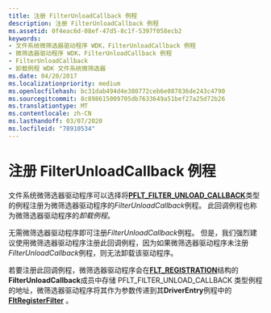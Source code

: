 ```yaml
---
title: 注册 FilterUnloadCallback 例程
description: 注册 FilterUnloadCallback 例程
ms.assetid: 0f4eac6d-08ef-47d5-8c1f-5397f058ecb2
keywords:
- 文件系统微筛选器驱动程序 WDK，FilterUnloadCallback 例程
- 微筛选器驱动程序 WDK，FilterUnloadCallback 例程
- FilterUnloadCallback
- 卸载例程 WDK 文件系统微筛选器
ms.date: 04/20/2017
ms.localizationpriority: medium
ms.openlocfilehash: bc31dab494d4e380772ceb6e087836de243c4790
ms.sourcegitcommit: 8c898615009705db7633649a51bef27a25d72b26
ms.translationtype: MT
ms.contentlocale: zh-CN
ms.lasthandoff: 03/07/2020
ms.locfileid: "78910534"
---
```

# <a name="registering-a-filterunloadcallback-routine"></a>注册 FilterUnloadCallback 例程

文件系统微筛选器驱动程序可以选择将[**PFLT_FILTER_UNLOAD_CALLBACK**](https://docs.microsoft.com/windows-hardware/drivers/ddi/fltkernel/nc-fltkernel-pflt_filter_unload_callback)类型的例程注册为微筛选器驱动程序的*FilterUnloadCallback*例程。 此回调例程也称为微筛选器驱动程序的*卸载例程*。

无需微筛选器驱动程序即可注册*FilterUnloadCallback*例程。 但是，我们强烈建议使用微筛选器驱动程序注册此回调例程，因为如果微筛选器驱动程序未注册*FilterUnloadCallback*例程，则无法卸载该驱动程序。

若要注册此回调例程，微筛选器驱动程序会在[**FLT_REGISTRATION**](https://docs.microsoft.com/windows-hardware/drivers/ddi/fltkernel/ns-fltkernel-_flt_registration)结构的**FilterUnloadCallback**成员中存储 PFLT_FILTER_UNLOAD_CALLBACK 类型例程的地址，微筛选器驱动程序将其作为参数传递到其**DriverEntry**例程中的[**FltRegisterFilter**](https://docs.microsoft.com/windows-hardware/drivers/ddi/fltkernel/nf-fltkernel-fltregisterfilter) 。
